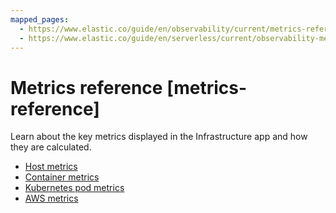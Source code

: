 ```yaml
---
mapped_pages:
  - https://www.elastic.co/guide/en/observability/current/metrics-reference.html
  - https://www.elastic.co/guide/en/serverless/current/observability-metrics-reference.html
---
```


# Metrics reference [metrics-reference]

Learn about the key metrics displayed in the Infrastructure app and how they are calculated.

* [Host metrics](/reference/data-analysis/observability/observability-host-metrics-serverless.md)
* [Container metrics](/reference/data-analysis/observability/observability-container-metrics-serverless.md)
* [Kubernetes pod metrics](/reference/data-analysis/observability/observability-kubernetes-pod-metrics-serverless.md)
* [AWS metrics](/reference/data-analysis/observability/observability-aws-metrics-serverless.md)





